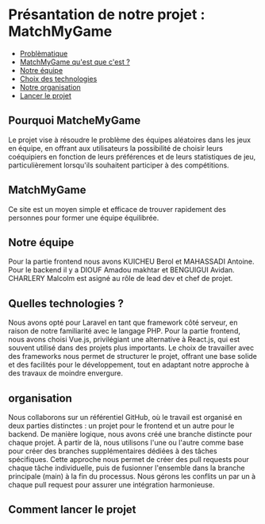 # Présantation de notre projet : MatchMyGame

- [Problèmatique](#pourquoi-matchemygame)
- [MatchMyGame qu'est que c'est ?](#matchmygame)
- [Notre équipe](#notre-équipe)
- [Choix des technologies](#quelles-technologies)
- [Notre organisation](#organisation)
- [Lancer le projet](#comment-lancer-le-projet)

## Pourquoi MatcheMyGame
Le projet vise à résoudre le problème des équipes aléatoires dans les jeux en équipe, en offrant aux utilisateurs la possibilité de choisir leurs coéquipiers en fonction de leurs préférences et de leurs statistiques de jeu, particulièrement lorsqu'ils souhaitent participer à des compétitions.

## MatchMyGame
Ce site est un moyen simple et efficace de trouver rapidement des personnes pour former une équipe équilibrée.
## Notre équipe
Pour la partie frontend nous avons KUICHEU Berol et MAHASSADI Antoine.
Pour le backend il y a DIOUF Amadou makhtar et BENGUIGUI Avidan.
CHARLERY Malcolm est asigné au rôle de lead dev et chef de projet.

## Quelles technologies ?
Nous avons opté pour Laravel en tant que framework côté serveur, en raison de notre familiarité avec le langage PHP. Pour la partie frontend, nous avons choisi Vue.js, privilégiant une alternative à React.js, qui est souvent utilisé dans des projets plus importants. Le choix de travailler avec des frameworks nous permet de structurer le projet, offrant une base solide et des facilités pour le développement, tout en adaptant notre approche à des travaux de moindre envergure.

## organisation
Nous collaborons sur un référentiel GitHub, où le travail est organisé en deux parties distinctes : un projet pour le frontend et un autre pour le backend. De manière logique, nous avons créé une branche distincte pour chaque projet. À partir de là, nous utilisons l'une ou l'autre comme base pour créer des branches supplémentaires dédiées à des tâches spécifiques. Cette approche nous permet de créer des pull requests pour chaque tâche individuelle, puis de fusionner l'ensemble dans la branche principale (main) à la fin du processus. Nous gérons les conflits un par un à chaque pull request pour assurer une intégration harmonieuse.

## Comment lancer le projet
